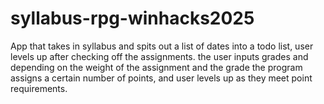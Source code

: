 # syllabus-rpg-winhacks2025
App that takes in syllabus and spits out a list of dates into a todo list, user levels up after checking off the assignments. the user inputs grades and depending on the weight of the assignment and the grade the program assigns a certain number of points, and user levels up as they meet point requirements.

